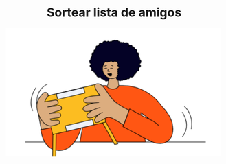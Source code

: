 <h1 align=center> Sortear lista de amigos </h1>

<img src="assets/amigo-secreto.png" alt="Niño jugando con tableta" width="500" height="300">
